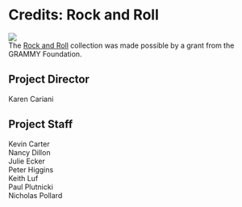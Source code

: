 # Credits: Rock and Roll
 
[![](https://s3.amazonaws.com/openvault.wgbh.org/logos/Grammy.jpg)](http://www.grammy.org)</br>
The [Rock and Roll](/collections/rock-and-roll/interviews) collection was made possible by a grant from the GRAMMY Foundation.

## Project Director 
Karen Cariani

## Project Staff
Kevin Carter<br/>
Nancy Dillon<br/>
Julie Ecker<br/>
Peter Higgins<br/>
Keith Luf<br/>
Paul Plutnicki<br/>
Nicholas Pollard<br/>




